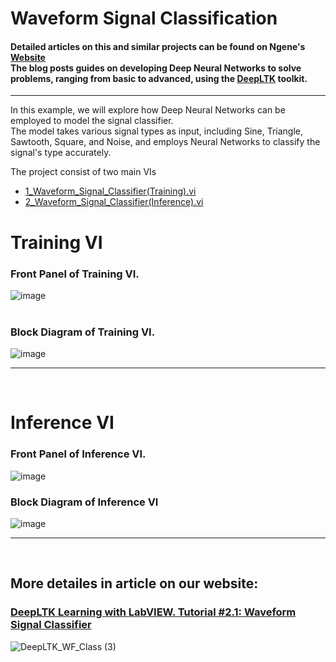 # Waveform Signal Classification


#### Detailed articles on this and similar projects can be found on Ngene's [Website](https://www.ngene.co/blog) <br/> The blog posts guides on developing Deep Neural Networks to solve problems, ranging from basic to advanced, using the [DeepLTK](https://www.ngene.co/deep-learning-toolkit-for-labview) toolkit.
----

In this example, we will explore how Deep Neural Networks can be employed to model the signal classifier.
<br/>
The model takes various signal types as input, including Sine, Triangle, Sawtooth, Square, and Noise, and employs Neural Networks to classify the signal's type accurately.
<br/>

The project consist of two main VIs
- [1_Waveform_Signal_Classifier(Training).vi](#training-vi)
- [2_Waveform_Signal_Classifier(Inference).vi](#inference-vi)

# Training VI

### Front Panel of Training VI. <br/>

![image](https://github.com/ngenehub/deepltk_examples/assets/131282716/f35ec8ab-e94d-4e62-8778-6f39a485564e) <br/> <br/>

### Block Diagram of Training VI. <br/>

![image](https://github.com/ngenehub/deepltk_examples/assets/131282716/c5795bea-0b6e-49a0-85f9-13e24deeb024)

----

<br/>

# Inference VI

### Front Panel of Inference VI. <br/>

![image](https://github.com/ngenehub/deepltk_examples/assets/131282716/92141904-a995-4f6f-972f-0e83c62f5c69)

### Block Diagram of Inference VI <br/>

![image](https://github.com/ngenehub/deepltk_examples/assets/131282716/0ed0e49f-f94b-4879-992b-7d2d20a457e5)

----

<br/>

## More detailes in article on our website:

### [DeepLTK Learning with LabVIEW. Tutorial #2.1: Waveform Signal Classifier](https://www.ngene.co/post/deep-learning-with-labview-tutorial-2-1-waveform-signal-classifier)

![DeepLTK_WF_Class (3)](https://github.com/ngenehub/deepltk_examples/assets/131282716/d10778ea-c1fd-4241-b3c4-d3b1320e37af)



